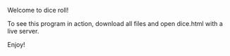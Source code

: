Welcome to dice roll! 

To see this program in action, download all files and open dice.html with a live server. 

Enjoy!